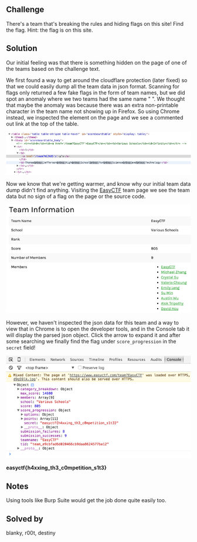 ## Challenge

There's a team that's breaking the rules and hiding flags on this site! Find the flag.
Hint: the flag is on this site.

## Solution

Our initial feeling was that there is something hidden on the page of one of the teams based on the challenge text.

We first found a way to get around the cloudflare protection (later fixed) so that we could easily dump all the team data in json format. Scanning for flags only returned a few fake flags in the form of team names, but we did spot an anomaly where we two teams had the same name " ". We thought that maybe the anomaly was because there was an extra non-printable character in the team name not showing up in Firefox. So using Chrome instead, we inspected the element on the page and we see a commented out link at the top of the table.

![](borkened1.png)

Now we know that we're getting warmer, and know why our initial team data dump didn't find anything. Visiting the [EasyCTF](https://www.easyctf.com/team?EasyCTF) team page we see the team data but no sign of a flag on the page or the source code.

![](borkened2.png)

However, we haven't inspected the json data for this team and a way to view that in Chrome is to open the developer tools, and in the Console tab it will display the parsed json object. Click the arrow to expand it and after some searching we finally find the flag under `score_progression` in the `secret` field!

![](borkened3.png)

**easyctf{h4xxing_th3_c0mpetition_s1t3}**

## Notes

Using tools like Burp Suite would get the job done quite easily too.

## Solved by
blanky, r00t, destiny
